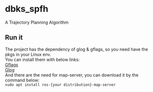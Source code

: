 # dbks_spfh
A Trajectory Planning Algorithm

## Run it
The project has the dependency of glog & gflags, so you need have the pkgs in your Linux env. \
You can install them with below links: \
[Gflags](https://blog.csdn.net/JulyThirteenth/article/details/127420974) \
[Glog](https://blog.csdn.net/JulyThirteenth/article/details/127411480) \
And there are the need for map-server, you can download it by the command below: \
```sudo apt install ros-{your distribution}-map-server```
